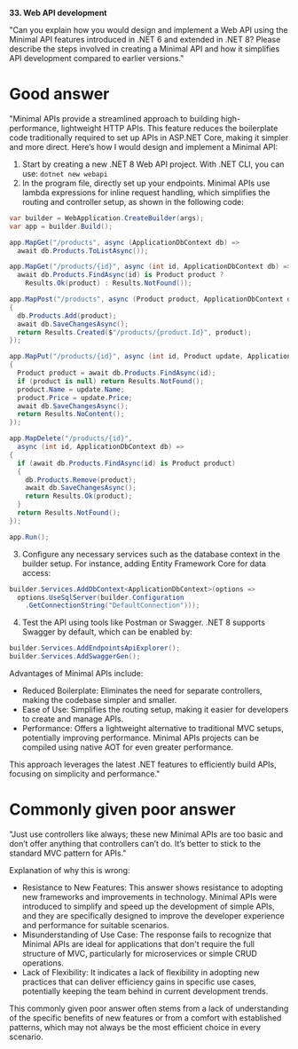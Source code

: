 **33. Web API development**

"Can you explain how you would design and implement a Web API using the Minimal API features introduced in .NET 6 and extended in .NET 8? Please describe the steps involved in creating a Minimal API and how it simplifies API development compared to earlier versions."

# Good answer

"Minimal APIs provide a streamlined approach to building high-performance, lightweight HTTP APIs. This feature reduces the boilerplate code traditionally required to set up APIs in ASP.NET Core, making it simpler and more direct. Here’s how I would design and implement a Minimal API:
1.	Start by creating a new .NET 8 Web API project. With .NET CLI, you can use: `dotnet new webapi`
2.	In the program file, directly set up your endpoints. Minimal APIs use lambda expressions for inline request handling, which simplifies the routing and controller setup, as shown in the following code:
```cs
var builder = WebApplication.CreateBuilder(args);
var app = builder.Build();

app.MapGet("/products", async (ApplicationDbContext db) => 
  await db.Products.ToListAsync());

app.MapGet("/products/{id}", async (int id, ApplicationDbContext db) => 
  await db.Products.FindAsync(id) is Product product ? 
    Results.Ok(product) : Results.NotFound());

app.MapPost("/products", async (Product product, ApplicationDbContext db) => 
{
  db.Products.Add(product);
  await db.SaveChangesAsync();
  return Results.Created($"/products/{product.Id}", product);
});

app.MapPut("/products/{id}", async (int id, Product update, ApplicationDbContext db) => 
{
  Product product = await db.Products.FindAsync(id);
  if (product is null) return Results.NotFound();
  product.Name = update.Name;
  product.Price = update.Price;
  await db.SaveChangesAsync();
  return Results.NoContent();
});

app.MapDelete("/products/{id}", 
  async (int id, ApplicationDbContext db) => 
{
  if (await db.Products.FindAsync(id) is Product product)
  {
    db.Products.Remove(product);
    await db.SaveChangesAsync();
    return Results.Ok(product);
  }
  return Results.NotFound();
});

app.Run();
```

3.	Configure any necessary services such as the database context in the builder setup. For instance, adding Entity Framework Core for data access:
```cs
builder.Services.AddDbContext<ApplicationDbContext>(options =>
  options.UseSqlServer(builder.Configuration
    .GetConnectionString("DefaultConnection")));
```

4.	Test the API using tools like Postman or Swagger. .NET 8 supports Swagger by default, which can be enabled by:
```cs
builder.Services.AddEndpointsApiExplorer();
builder.Services.AddSwaggerGen();
```

Advantages of Minimal APIs include:
- Reduced Boilerplate: Eliminates the need for separate controllers, making the codebase simpler and smaller.
- Ease of Use: Simplifies the routing setup, making it easier for developers to create and manage APIs.
- Performance: Offers a lightweight alternative to traditional MVC setups, potentially improving performance. Minimal APIs projects can be compiled using native AOT for even greater performance.

This approach leverages the latest .NET features to efficiently build APIs, focusing on simplicity and performance."

# Commonly given poor answer

"Just use controllers like always; these new Minimal APIs are too basic and don’t offer anything that controllers can’t do. It’s better to stick to the standard MVC pattern for APIs."

Explanation of why this is wrong:
- Resistance to New Features: This answer shows resistance to adopting new frameworks and improvements in technology. Minimal APIs were introduced to simplify and speed up the development of simple APIs, and they are specifically designed to improve the developer experience and performance for suitable scenarios.
- Misunderstanding of Use Case: The response fails to recognize that Minimal APIs are ideal for applications that don't require the full structure of MVC, particularly for microservices or simple CRUD operations.
- Lack of Flexibility: It indicates a lack of flexibility in adopting new practices that can deliver efficiency gains in specific use cases, potentially keeping the team behind in current development trends.

This commonly given poor answer often stems from a lack of understanding of the specific benefits of new features or from a comfort with established patterns, which may not always be the most efficient choice in every scenario.
